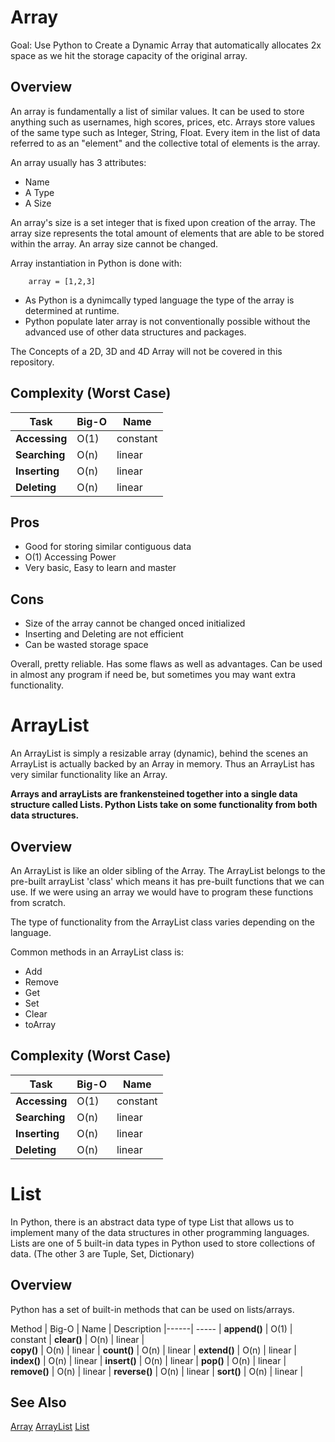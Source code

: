# Array

Goal: Use Python to Create a Dynamic Array that automatically allocates 2x space as we hit the storage capacity of the original array.

## Overview
An array is fundamentally a list of similar values. It can be used to store anything such as usernames, high scores, prices, etc. Arrays store values of the same type such as Integer, String, Float. Every item in the list of data referred to as an "element" and the collective total of elements is the array. 

An array usually has 3 attributes:
- Name
- A Type
- A Size

An array's size is a set integer that is fixed upon creation of the array. The array size represents the total amount of elements that are able to be stored within the array. An array size cannot be changed.

Array instantiation in Python is done with:

```
    array = [1,2,3]
```

- As Python is a dynimcally typed language the type of the array is determined at runtime. 
- Python populate later array is not conventionally possible without the advanced use of other data structures and packages.

The Concepts of a 2D, 3D and 4D Array will not be covered in this repository. 

## Complexity (Worst Case)

Task  | Big-O | Name |
------| ----- | ----- |
**Accessing** | O(1) | constant | 
**Searching** | O(n) | linear |  
**Inserting** | O(n) | linear |
**Deleting**  | O(n) | linear |


## Pros 
- Good for storing similar contiguous data
- O(1) Accessing Power
- Very basic, Easy to learn and master

## Cons
- Size of the array cannot be changed onced initialized
- Inserting and Deleting are not efficient
- Can be wasted storage space

Overall, pretty reliable. Has some flaws as well as advantages. Can be used in almost any program if need be, but sometimes you may want extra functionality.

# ArrayList

An ArrayList is simply a resizable array (dynamic), behind the scenes an ArrayList is actually backed by an Array in memory. Thus an ArrayList has very similar functionality like an Array.

**Arrays and arrayLists are frankensteined together into a single data structure called Lists. Python Lists take on some functionality from both data structures.**

## Overview

An ArrayList is like an older sibling of the Array. The ArrayList belongs to the pre-built arrayList 'class' which means it has pre-built functions that we can use. If we were using an array we would have to program these functions from scratch.

The type of functionality from the ArrayList class varies depending on the language. 

Common methods in an ArrayList class is:
- Add 
- Remove 
- Get 
- Set 
- Clear 
- toArray 

## Complexity (Worst Case)

Task  | Big-O | Name |
------| ----- | ----- |
**Accessing** | O(1) | constant | 
**Searching** | O(n) | linear |  
**Inserting** | O(n) | linear |
**Deleting**  | O(n) | linear |

# List

In Python, there is an abstract data type of type List that allows us to implement many of the data structures in other programming languages. Lists are one of 5 built-in data types in Python used to store collections of data. (The other 3 are Tuple, Set, Dictionary)

## Overview

Python has a set of built-in methods that can be used on lists/arrays.

Method  | Big-O | Name | Description
|------| ----- |
**append()** | O(1) | constant | 
**clear()** | O(n) | linear |  
**copy()** | O(n) | linear |
**count()**  | O(n) | linear |
**extend()**  | O(n) | linear |
**index()**  | O(n) | linear |
**insert()**  | O(n) | linear |
**pop()**  | O(n) | linear |
**remove()**  | O(n) | linear |
**reverse()**  | O(n) | linear |
**sort()**  | O(n) | linear |


## See Also
[Array](https://en.wikipedia.org/wiki/Array)
[ArrayList](https://en.wikipedia.org/wiki/Dynamic_array)
[List](https://en.wikipedia.org/wiki/List_(abstract_data_type))

